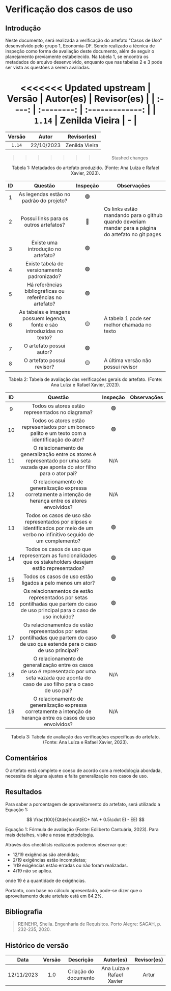 # Verificação dos casos de uso

## Introdução

Neste documento, será realizada a verificação do artefato "Casos de Uso" desenvolvido pelo grupo 1, Economia-DF. Sendo realizado a técnica de inspeção como forma de avaliação deste documento, além de seguir o planejamento previamente estabelecido. Na tabela 1, se encontra os metadados do arquivo desenvolvido, enquanto que nas tabelas 2 e 3 pode ser vista as questões a serem avaliadas.

<center>

<<<<<<< Updated upstream
| Versão |  Autor(es) |      Revisor(es)     |
| :----: | :--------: | :-------------: |
| `1.14`  | Zenilda Vieira | - |
=======
| Versão |  Autor |      Revisor(es)     |
| :----: | :--------: | :-------------: |
| `1.14`  | 22/10/2023 | Zenilda Vieira | - |
>>>>>>> Stashed changes

<div style="text-align: center">
<p> Tabela 1: Metadados do artefato produzido. (Fonte: Ana Luíza e Rafael Xavier, 2023). </p>
</div>

</center>

<center>

|  ID   |                                 Questão                                  | Inspeção | Observações |
| :---: | :----------------------------------------------------------------------: | :------: | ----------- |
|   1   |                 As legendas estão no padrão do projeto?                  |    🟢     |             |
|   2   |                  Possui links para os outros artefatos?                  |    🔴     |      Os links estão mandando para o github quando deveriam mandar para a página do artefato no git pages       |
|   3   |                    Existe uma introdução no artefato?                    |    🟢     |             |
|   4   |               Existe tabela de versionamento padronizado?                |    🟢     |             |
|   5   |        Há referências bibliográficas ou referências no artefato?         |    🟢     |             |
|   6   | As tabelas e imagens possuem legenda, fonte e são introduzidas no texto? |    🟡     |      A tabela 1 pode ser melhor chamada no texto       |
|   7   |                         O artefato possui autor?                         |    🟢     |             |
|   8   |                        O artefato possui revisor?                        |    🟡     |       A última versão não possui revisor      |

</center>

<div style="text-align: center">
<p> Tabela 2: Tabela de avaliação das verificações gerais do artefato. (Fonte: Ana Luíza e Rafael Xavier, 2023). </p>
</div>

<center>

|  ID   |                                 Questão                                  | Inspeção | Observações |
| :---: | :----------------------------------------------------------------------: | :------: | ----------- |
|   9   |      Todos os atores estão representados no diagrama?         |    🟢     |             |
|   10   | Todos os atores estão representados por um boneco palito e um texto com a identificação do ator? |    🟢     |             |
|   11  |  O relacionamento de generalização entre os atores é representado por uma seta vazada que aponta do ator filho para o ator pai? |    N/A    |             |
|   12  | O relacionamento de generalização expressa corretamente a intenção de herança entre os atores envolvidos? |    N/A     |             |
|   13   |  Todos os casos de uso são representados por elipses e identificados por meio de um verbo no infinitivo seguido de um complemento?  |    🟢     |             |
|   14   | Todos os casos de uso que representam as funcionalidades que os stakeholders desejam estão representados? |    🟢     |             |
|   15   | Todos os casos de uso estão ligados a pelo menos um ator?   |    🟢     |             |
|   16   |  Os relacionamentos de <include> estão representados por setas pontilhadas que partem do caso de uso principal para o caso de uso incluído? |    🟢     |             |
|   17   | Os relacionamentos de <extend> estão representados por setas pontilhadas que partem do caso de uso que estende para o caso de uso principal? |    🟢     |             |
|   18   | O relacionamento de generalização entre os casos de uso é representado por uma seta vazada que aponta do caso de uso filho para o caso de uso pai? |    N/A     |             |
|   19   | O relacionamento de generalização expressa corretamente a intenção de herança entre os casos de uso envolvidos?  |    N/A     |             |

<div style="text-align: center">
<p> Tabela 3: Tabela de avaliação das verificações específicas do artefato. (Fonte: Ana Luíza e Rafael Xavier, 2023). </p>
</div>

</center>

## Comentários

O artefato está completo e coeso de acordo com a metodologia abordada, necessita de alguns ajustes e falta generalização nos casos de uso.

## Resultados

Para saber a porcentagem de aproveitamento do artefato, será utilizado a Equação 1:

$$
\frac{100}{Qtde}\cdot(EC+ NA + 0.5\cdot EI - EE)
$$


<div >
<p>Equação 1: Fórmula de avaliação (Fonte: Edilberto Cantuária, 2023). Para mais detalhes, visite a nossa <a href="../metodologia.md">metodologia</a>.</p>
</div>

Através dos checklists realizados podemos observar que:

- 12/19 exigências são atendidas;
- 2/19 exigências estão incompletas;
- 1/19 exigências estão erradas ou não foram realizadas.
- 4/19 não se aplica.

onde 19 é a quantidade de exigências.

Portanto, com base no cálculo apresentado, pode-se dizer que o aproveitamento deste artefato está em 84.2%.

## Bibliografia

> REINEHR, Sheila. Engenharia de Requisitos. Porto Alegre: SAGAH, p. 232-235, 2020.

## Histórico de versão

|    Data    | Versão |      Descrição       |      Autor(es)      | Revisor(es) |
| :--------: | :----: | :------------------: | :-----------------: | :---------: |
| 12/11/2023 |  1.0   | Criação do documento |      Ana Luíza e Rafael Xavier      |  Artur |


